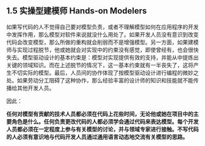## 1.5 实操型建模师 Hands‐on Modelers



如果写代码的人不觉得自己要对模型负责，或者不理解模型如何在应用程序的开发中发挥作用，那么模型对软件来说就没什么用处了。如果开发人员没有意识到改变代码会改变模型，那么所做的重构就会削弱而不是增强模型。另一方面，如果建模师与实现过程脱节，他或她就会对实现中的约束没有感觉，即使曾经有，也会很快失去。模型驱动设计的基本约束是：模型对实现提供有效的支持，并能从中提炼出关键的领域知识。而在上述脱节的情况下，这一基本约束就有一半丧失了，这将产生不切实际的模型。最后，人员间的协作体现了按模型驱动设计进行编程的微妙之处。如果劳动分工阻碍了这种协作，那么经验丰富的设计师的知识和技能就不能传播给其他开发人员。

因此：

**任何对模型有贡献的技术人员都必须在代码上花些时间，无论他或她在项目中的主要角色是什么。任何负责更改代码的人都必须学会通过代码来表达模型。每个开发人员都必须在一定程度上参与有关模型的讨论，并与领域专家进行接触。不写代码的人必须有意识地与代码开发人员通过通用语言动态地交流有关模型的思路。**